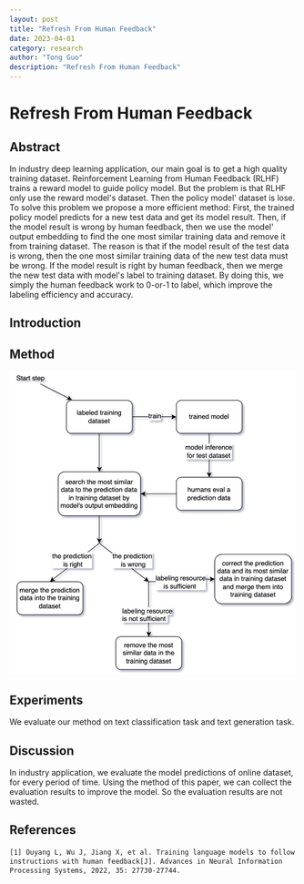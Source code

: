 ```yaml
---
layout: post
title: "Refresh From Human Feedback"
date: 2023-04-01
category: research
author: "Tong Guo"
description: "Refresh From Human Feedback"
---
```

# Refresh From Human Feedback

## Abstract

In industry deep learning application, our main goal is to get a high quality training dataset. Reinforcement Learning from Human Feedback (RLHF) trains a reward model to guide policy model. But the problem is that RLHF only use the reward model's dataset. Then the policy model' dataset is lose. To solve this problem we propose a more efficient method:  First, the trained policy model predicts for a new test data and get its model result. Then, if the model result is wrong by human feedback, then we use the model' output embedding to find the one most similar training data and remove it from training dataset. The reason is that if the model result of the test data is wrong, then the one most similar training data of the new test data must be wrong. If the model result is right by human feedback, then we merge the new test data with model's label to training dataset. By doing this, we simply the human feedback work to 0-or-1 to label, which improve the labeling efficiency and accuracy.

## Introduction

## Method

![fig1](/assets/png/refresh/fig1.png)

## Experiments

We evaluate our method on text classification task and text generation task.

## Discussion

In industry application, we evaluate the model predictions of online dataset, for every period of time. 
Using the method of this paper, we can collect the evaluation results to improve the model. So the evaluation results are not wasted.
 
## References

```
[1] Ouyang L, Wu J, Jiang X, et al. Training language models to follow instructions with human feedback[J]. Advances in Neural Information Processing Systems, 2022, 35: 27730-27744.
```
